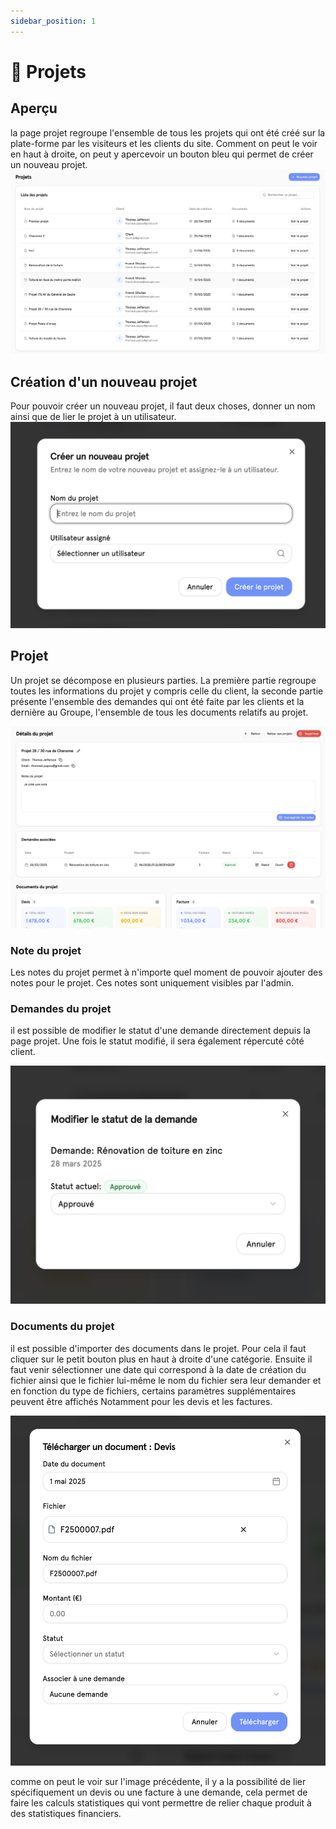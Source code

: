 ```yaml
---
sidebar_position: 1
---
```


# 📄 Projets

## Aperçu

la page projet regroupe l'ensemble de tous les projets qui ont été créé sur la plate-forme par les visiteurs et les clients du site. Comment on peut le voir en haut à droite, on peut y apercevoir un bouton bleu qui permet de créer un nouveau projet.
![Tableau de bord](./img/tableau_de_bord_projets.png)

## Création d'un nouveau projet

Pour pouvoir créer un nouveau projet, il faut deux choses, donner un nom ainsi que de lier le projet à un utilisateur.
![Nouveau projet](./img/nouveau_projet.png)

## Projet

Un projet se décompose en plusieurs parties. La première partie regroupe toutes les informations du projet y compris celle du client, la seconde partie présente l'ensemble des demandes qui ont été faite par les clients et la dernière au Groupe, l'ensemble de tous les documents relatifs au projet.

![Projet](./img/project.png)

### Note du projet

Les notes du projet permet à n'importe quel moment de pouvoir ajouter des notes pour le projet. Ces notes sont uniquement visibles par l'admin.

### Demandes du projet

il est possible de modifier le statut d'une demande directement depuis la page projet. Une fois le statut modifié, il sera également répercuté côté client.

![Ask](./img/status_ask.png)

### Documents du projet

il est possible d'importer des documents dans le projet. Pour cela il faut cliquer sur le petit bouton plus en haut à droite d'une catégorie. Ensuite il faut venir sélectionner une date qui correspond à la date de création du fichier ainsi que le fichier lui-même le nom du fichier sera leur demander et en fonction du type de fichiers, certains paramètres supplémentaires peuvent être affichés Notamment pour les devis et les factures.

![Nouveau fichier](./img/new_file.png)

comme on peut le voir sur l'image précédente, il y a la possibilité de lier spécifiquement un devis ou une facture à une demande, cela permet de faire les calculs statistiques qui vont permettre de relier chaque produit à des statistiques financiers.
